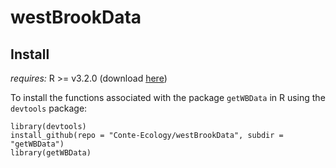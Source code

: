 # westBrookData

## Install

*requires:* R >= v3.2.0 (download [here](https://cran.r-project.org/))

To install the functions associated with the package `getWBData` in R using the `devtools` package:

```
library(devtools)
install_github(repo = "Conte-Ecology/westBrookData", subdir = "getWBData")
library(getWBData)
```

